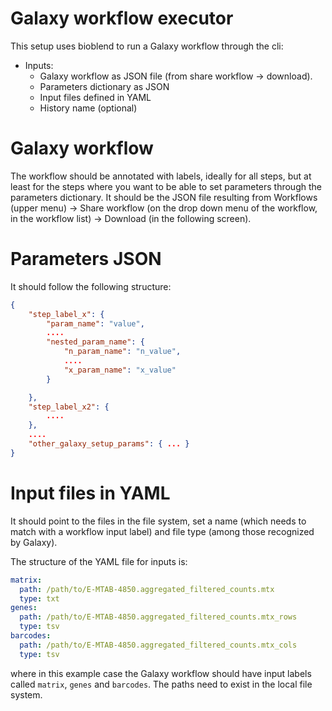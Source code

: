 # Galaxy workflow executor

This setup uses bioblend to run a Galaxy workflow through the cli:

- Inputs:
  - Galaxy workflow as JSON file (from share workflow -> download).
  - Parameters dictionary as JSON
  - Input files defined in YAML
  - History name (optional)

# Galaxy workflow

The workflow should be annotated with labels, ideally for all steps, but at least
for the steps where you want to be able to set parameters through the parameters
dictionary. It should be the JSON file resulting from Workflows (upper menu) -> Share workflow
(on the drop down menu of the workflow, in the workflow list) -> Download
(in the following screen).

# Parameters JSON

It should follow the following structure:

```json
{
    "step_label_x": {
        "param_name": "value",
        ....
        "nested_param_name": {
            "n_param_name": "n_value",
            ....
            "x_param_name": "x_value"
        }

    },
    "step_label_x2": {
        ....
    },
    ....
    "other_galaxy_setup_params": { ... }
}
```

# Input files in YAML

It should point to the files in the file system, set a name (which needs to match
with a workflow input label) and file type (among those recognized by Galaxy).

The structure of the YAML file for inputs is:

```yaml
matrix:
  path: /path/to/E-MTAB-4850.aggregated_filtered_counts.mtx
  type: txt
genes:
  path: /path/to/E-MTAB-4850.aggregated_filtered_counts.mtx_rows
  type: tsv
barcodes:
  path: /path/to/E-MTAB-4850.aggregated_filtered_counts.mtx_cols
  type: tsv
```

where in this example case the Galaxy workflow should have input labels called `matrix`,
`genes` and `barcodes`. The paths need to exist in the local file system.



